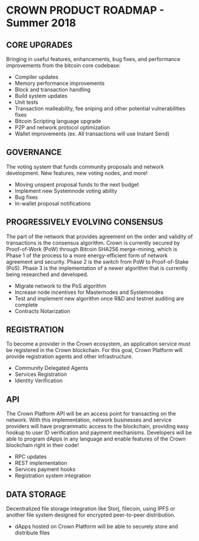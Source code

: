 # CROWN PRODUCT ROADMAP - Summer 2018
## CORE UPGRADES
Bringing in useful features, enhancements, bug fixes, and performance improvements from the bitcoin core codebase:
- Compiler updates
- Memory performance improvements
- Block and transaction handling
- Build system updates
- Unit tests
- Transaction malleability, fee sniping and other potential vulnerabilities fixes
- Bitcoin Scripting language upgrade
- P2P and network protocol optimization
- Wallet improvements (ex. All transactions will use Instant Send)

## GOVERNANCE
The voting system that funds community proposals and network development. New features, new voting nodes, and more!
- Moving unspent proposal funds to the next budget
- Implement new Systemnode voting ability
- Bug fixes
- In-wallet proposal notifications

## PROGRESSIVELY EVOLVING CONSENSUS
The part of the network that provides agreement on the order and validity of transactions is the consensus algorithm. Crown is currently secured by Proof-of-Work (PoW) through Bitcoin SHA256 merge-mining, which is Phase 1 of the process to a more energy-efficient form of network agreement and security. Phase 2 is the switch from PoW to Proof-of-Stake (PoS). Phase 3 is the implementation of a newer algorithm that is currently being researched and developed.
- Migrate network to the PoS algorithm
- Increase node incentives for Masternodes and Systemnodes
- Test and implement new algorithm once R&D and testnet auditing are complete
- Contracts Notarization

## REGISTRATION
To become a provider in the Crown ecosystem, an application service must be registered in the Crown blockchain. For this goal, Crown Platform will provide registration agents and other infrastructure.
- Community Delegated Agents
- Services Registration
- Identity Verification

## API
The Crown Platform API will be an access point for transacting on the network. With this implementation, network businesses and service providers will have programmatic access to the blockchain, providing easy hookup to user ID verification and payment mechanisms. Developers will be able to program dApps in any language and enable features of the Crown blockchain right in their code!
- RPC updates
- REST implementation
- Services payment hooks
- Registration system integration

## DATA STORAGE
Decentralized file storage integration like Storj, filecoin, using IPFS or another file system designed for encrypted peer-to-peer distribution.
- dApps hosted on Crown Platform will be able to securely store and distribute files

